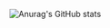 ![Anurag's GitHub stats](https://github-readme-stats.vercel.app/api?username=Henry-Arb&show_icons=true&theme=dark)
